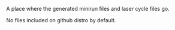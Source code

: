 A place where the generated minirun files and laser cycle files go.

No files included on github distro by default.
